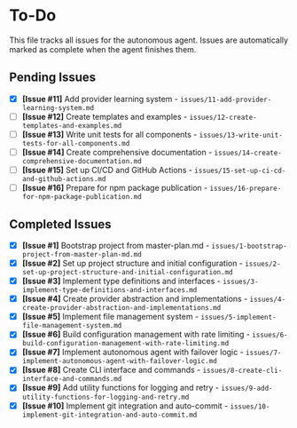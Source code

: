 # To-Do

This file tracks all issues for the autonomous agent. Issues are automatically marked as complete when the agent finishes them.

## Pending Issues
- [x] **[Issue #11]** Add provider learning system - `issues/11-add-provider-learning-system.md`
- [ ] **[Issue #12]** Create templates and examples - `issues/12-create-templates-and-examples.md`
- [ ] **[Issue #13]** Write unit tests for all components - `issues/13-write-unit-tests-for-all-components.md`
- [ ] **[Issue #14]** Create comprehensive documentation - `issues/14-create-comprehensive-documentation.md`
- [ ] **[Issue #15]** Set up CI/CD and GitHub Actions - `issues/15-set-up-ci-cd-and-github-actions.md`
- [ ] **[Issue #16]** Prepare for npm package publication - `issues/16-prepare-for-npm-package-publication.md`

## Completed Issues
- [x] **[Issue #1]** Bootstrap project from master-plan.md - `issues/1-bootstrap-project-from-master-plan-md.md`
- [x] **[Issue #2]** Set up project structure and initial configuration - `issues/2-set-up-project-structure-and-initial-configuration.md`
- [x] **[Issue #3]** Implement type definitions and interfaces - `issues/3-implement-type-definitions-and-interfaces.md`
- [x] **[Issue #4]** Create provider abstraction and implementations - `issues/4-create-provider-abstraction-and-implementations.md`
- [x] **[Issue #5]** Implement file management system - `issues/5-implement-file-management-system.md`
- [x] **[Issue #6]** Build configuration management with rate limiting - `issues/6-build-configuration-management-with-rate-limiting.md`
- [x] **[Issue #7]** Implement autonomous agent with failover logic - `issues/7-implement-autonomous-agent-with-failover-logic.md`
- [x] **[Issue #8]** Create CLI interface and commands - `issues/8-create-cli-interface-and-commands.md`
- [x] **[Issue #9]** Add utility functions for logging and retry - `issues/9-add-utility-functions-for-logging-and-retry.md`
- [x] **[Issue #10]** Implement git integration and auto-commit - `issues/10-implement-git-integration-and-auto-commit.md`
